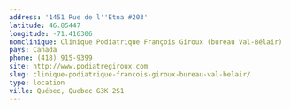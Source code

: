 ```yaml
---
address: '1451 Rue de l''Etna #203'
latitude: 46.85447
longitude: -71.416306
nomclinique: Clinique Podiatrique François Giroux (bureau Val-Bélair)
pays: Canada
phone: (418) 915-9399
site: http://www.podiatregiroux.com
slug: clinique-podiatrique-francois-giroux-bureau-val-belair/
type: location
ville: Québec, Quebec G3K 2S1
---
```


